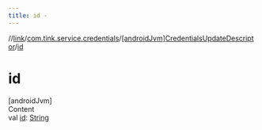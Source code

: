 ```yaml
---
title: id -
---
```

//[link](../../index.md)/[com.tink.service.credentials](../index.md)/[[androidJvm]CredentialsUpdateDescriptor](index.md)/[id](id.md)



# id  
[androidJvm]  
Content  
val [id](id.md): [String](https://kotlinlang.org/api/latest/jvm/stdlib/kotlin/-string/index.html)  




